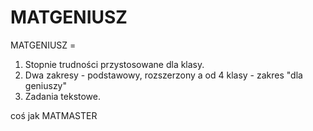 # MATGENIUSZ
MATGENIUSZ =
1. Stopnie trudności przystosowane dla klasy.
2. Dwa zakresy - podstawowy, rozszerzony a od 4 klasy - zakres "dla geniuszy"
3. Zadania tekstowe.

coś jak MATMASTER
